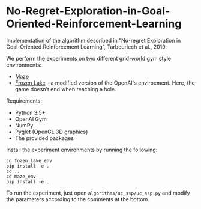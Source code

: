 # No-Regret-Exploration-in-Goal-Oriented-Reinforcement-Learning
Implementation of the algorithm described in “No-regret Exploration in Goal-Oriented Reinforcement Learning”, Tarbouriech et al., 2019.

We perform the experiments on two different grid-world gym style environments:
- [Maze](https://github.com/MattChanTK/gym-maze)
- [Frozen Lake](https://www.gymlibrary.ml/environments/toy_text/frozen_lake/) - a modified version of the OpenAI's enviroement. Here, the game doesn't end when reaching a hole.

Requirements:
- Python 3.5+
- OpenAI Gym
- NumPy
- Pyglet (OpenGL 3D graphics)
- The provided packages

Install the experiment environments by running the following:

```
cd fozen_lake_env
pip install -e .
cd ..
cd maze_env
pip install -e .
```

To run the experiment, just open `algorithms/uc_ssp/uc_ssp.py` and modify the parameters according to the comments at the bottom.
